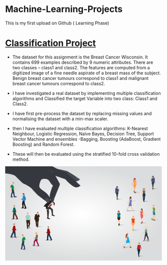 # Machine-Learning-Projects
This is my first upload on Github ( Learning Phase)

# [Classification Project](https://github.com/shubhamsrivastava951/Machine-Learning-Projects/blob/main/ML_Classification.py)

* The dataset for this assignment is the Breast Cancer Wisconsin. It contains 699 examples described by 9 numeric attributes. There are two classes – class1 and class2. The features are computed from a digitized image of a fine needle aspirate of a breast mass of the subject. Benign breast cancer tumours correspond to class1 and malignant breast cancer tumours correspond to class2. 

* I have investigated a real dataset by implementing multiple classification algorithms and Classified the target Variable into two class: Class1 and Class2. 
* I have first pre-process the dataset by replacing missing values and normalising the dataset with a min-max  scaler. 
* then I have evaluated  multiple  classification  algorithms:  K-Nearest  Neighbour,  Logistic Regression,  Naïve  Bayes,  Decision  Tree,  Support  Vector  Machine  and  ensembles  -Bagging,  Boosting  (AdaBoost, Gradient Boosting) and Random Forest.
* These will then be evaluated  using the stratified 10-fold cross validation method. 

![](/Images/Classificatio.png)
